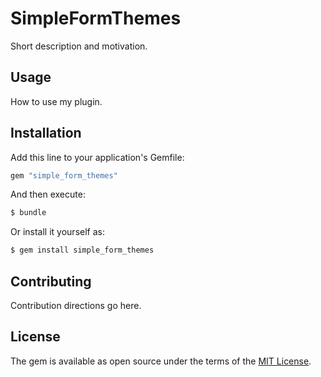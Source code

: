 # SimpleFormThemes
Short description and motivation.

## Usage
How to use my plugin.

## Installation
Add this line to your application's Gemfile:

```ruby
gem "simple_form_themes"
```

And then execute:
```bash
$ bundle
```

Or install it yourself as:
```bash
$ gem install simple_form_themes
```

## Contributing
Contribution directions go here.

## License
The gem is available as open source under the terms of the [MIT License](https://opensource.org/licenses/MIT).
